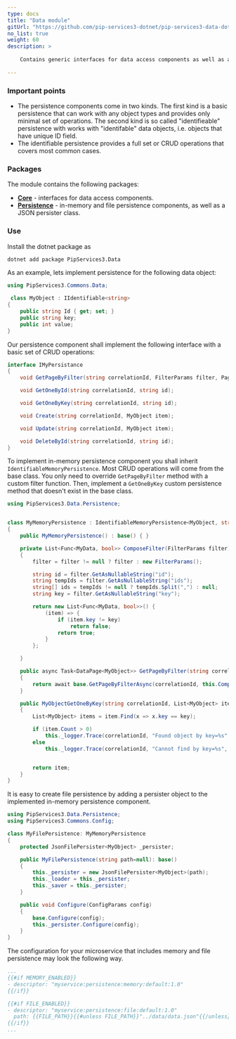 ```yaml
---
type: docs
title: "Data module"
gitUrl: "https://github.com/pip-services3-dotnet/pip-services3-data-dotnet"
no_list: true
weight: 60
description: > 
  
    Contains generic interfaces for data access components as well as abstract implementations for in-memory and file persistence. 
 
---
```


### Important points
* The persistence components come in two kinds. The first kind is a basic persistence that can work with any object types and provides only minimal set of operations. The second kind is so called "identifieable" persistence with works with "identifable" data objects, i.e. objects that have unique ID field. 
* The identifiable persistence provides a full set or CRUD operations that covers most common cases.


### Packages

The module contains the following packages:

* [**Core**](core) - interfaces for data access components. 
* [**Persistence**](persistence) - in-memory and file persistence components, as well as a JSON persister class.


### Use

Install the dotnet package as
```bash
dotnet add package PipServices3.Data
```

As an example, lets implement persistence for the following data object:

```cs
using PipServices3.Commons.Data;

 class MyObject : IIdentifiable<string>
{
    public string Id { get; set; }
    public string key;
    public int value;
}
```

Our persistence component shall implement the following interface with a basic set of CRUD operations:

```cs
interface IMyPersistance
{
    void GetPageByFilter(string correlationId, FilterParams filter, PagingParams paging);

    void GetOneById(string correlationId, string id);

    void GetOneByKey(string correlationId, string id);

    void Create(string correlationId, MyObject item);

    void Update(string correlationId, MyObject item);

    void DeleteById(string correlationId, string id);
}

```

To implement in-memory persistence component you shall inherit `IdentifiableMemoryPersistence`. 
Most CRUD operations will come from the base class. You only need to override `GetPageByFilter` method with a custom filter function.
Then, implement a `GetOneByKey` custom persistence method that doesn't exist in the base class.

```cs
using PipServices3.Data.Persistence;


class MyMemoryPersistence : IdentifiableMemoryPersistence<MyObject, string>
{
    public MyMemoryPersistence() : base() { }

    private List<Func<MyData, bool>> ComposeFilter(FilterParams filter)
    {
        filter = filter != null ? filter : new FilterParams();

        string id = filter.GetAsNullableString("id");
        string tempIds = filter.GetAsNullableString("ids");
        string[] ids = tempIds != null ? tempIds.Split(",") : null;
        string key = filter.GetAsNullableString("key");

        return new List<Func<MyData, bool>>() {
            (item) => {
                if (item.key != key)
                    return false;
                return true;
            }
        };

    }

    public async Task<DataPage<MyObject>> GetPageByFilter(string correlationId, FilterParams filter, PagingParams paging)
    {
        return await base.GetPageByFilterAsync(correlationId, this.ComposeFilter(filter), paging).Result;
    }

    public MyObjectGetOneByKey(string correlationId, List<MyObject> item, string key)
    {
        List<MyObject> items = item.Find(x => x.key == key);

        if (item.Count > 0)
            this._logger.Trace(correlationId, "Found object by key=%s", key);
        else
            this._logger.Trace(correlationId, "Cannot find by key=%s", key);


        return item;
    }
}
```

It is easy to create file persistence by adding a persister object to the implemented in-memory persistence component.

```cs
using PipServices3.Data.Persistence;
using PipServices3.Commons.Config;

class MyFilePersistence: MyMemoryPersistence
{
    protected JsonFilePersister<MyObject> _persister;

    public MyFilePersistence(string path=null): base()
    {
        this._persister = new JsonFilePersister<MyObject>(path);
        this._loader = this._persister;
        this._saver = this._persister;
    }

    public void Configure(ConfigParams config)
    {
        base.Configure(config);
        this._persister.Configure(config);
    }
}
```

The configuration for your microservice that includes memory and file persistence may look the following way.

```yaml
...
{{#if MEMORY_ENABLED}}
- descriptor: "myservice:persistence:memory:default:1.0"
{{/if}}

{{#if FILE_ENABLED}}
- descriptor: "myservice:persistence:file:default:1.0"
  path: {{FILE_PATH}}{{#unless FILE_PATH}}"../data/data.json"{{/unless}}
{{/if}}
...
```
